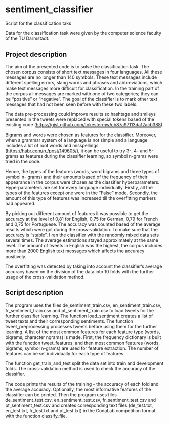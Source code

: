 # sentiment_classifier
Script for the classification taks

Data for the classification task were given by the computer science faculty of the TU Darmstadt.

## Project description 

The aim of the presented code is to solve the classification task. The chosen corpus consists of short text messages in four languages. All these messages are no longer than 140 symbols. These text messages include different spelling errors, slang words and phrases and abbreviations, which make text messages more difficult for classification. In the training part of the corpus all messages are marked with one of two categories; they can be “positive” or “negative”. The goal of the classifier is to mark other text messages that had not been seen before with these two labels.

The data pre-processing could improve results so hashtags and smileys presented in the tweets were replaced with special tokens based of the existing code (https://gist.github.com/tokestermw/cb87a97113da12acb388).

Bigrams and words were chosen as features for the classifier. Moreover, when a grammar system of a language is not simple and a language includes a lot of root words and misspellings (https://habr.com/ru/post/149605/), it can be useful to try 3-, 4- and 5-grams as features during the classifier learning, so symbol n-grams were tried in the code.

Hence, the types of the features (words, word bigrams and three types of symbol n- grams) and their amounts based of the frequency of their appearance in the corpus were chosen as the classifier hyperparameters. Hyperparameters are set for every language individually. Firstly, all the types of the features except one were in the “False” mode. Secondly, the amount of this type of features was increased till the overfitting markers had appeared.

By picking out different amount of features it was possible to get the accuracy at the level of 0,81 for English, 0,75 for German, 0,79 for French and 0,75 for Portuguese. The accuracy was counted based of the average results which were got during the cross-validation. To make sure that the accuracy is “stable”, I ran the classifier with the randomly mixed data sets several times. The average estimations stayed approximately at the same level. The amount of tweets in English was the highest, the corpus includes more than 2000 English text messages which affects the accuracy positively.

The overfitting was detected by taking into account the classifier’s average accuracy based on the division of the data into 10 folds with the further usage of the cross-validation method. 

## Script description
The program uses the files de_sentiment_train.csv, en_sentiment_train.csv, fr_sentiment_train.csv and pt_sentiment_train.csv to load tweets for the further classifier learning. The function load_sentiment creates a list of tweet texts and their corresponding sentiments.
The function tweet_preprocessing processes tweets before using them for the further learning. A list of the most common features for each feature type (words, bigrams, character ngrams) is made. First, the frequency dictionary is built with the function tweet_features, and then most common features (words, bigrams, symbol n-grams) are used for feature extraction. The number of features can be set individually for each type of features.

The function get_train_and_test split the data set into train and development folds. The cross-validation method is used to check the accuracy of the classifier.

The code prints the results of the training - the accuracy of each fold and the average accuracy. Optionally, the most informative features of the classifier can be printed. Then the program uses files de_sentiment_test.csv, en_sentiment_test.csv, fr_sentiment_test.csv and pt_sentiment_test.csv and creates corresponding text files (de_test.txt, en_test.txt, fr_test.txt and pt_test.txt) in the CodaLab competition format with the function classify_file.

